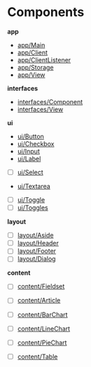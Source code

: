 
# Components

**app**

- [app/Main](/components/app/Main.go)
- [app/Client](/components/app/Client.go)
- [app/ClientListener](/components/app/ClientListener.go)
- [app/Storage](/components/app/Storage.go)
- [app/View](/components/app/View.go)

**interfaces**

- [interfaces/Component](/components/interfaces/Component.go)
- [interfaces/View](/components/interfaces/View.go)

**ui**

- [ui/Button](/components/ui/Button.go)
- [ui/Checkbox](/components/ui/Checkbox.go)
- [ui/Input](/components/ui/Input.go)
- [ui/Label](/components/ui/Label.go)
- [ ] [ui/Select](/components/ui/Select.go)
- [ui/Textarea](/components/ui/Textarea.go)
- [ ] [ui/Toggle](/components/ui/Toggle.go)
- [ ] [ui/Toggles](/components/ui/Toggles.go)

**layout**

- [ ] [layout/Aside](/components/layout/Aside.go)
- [ ] [layout/Header](/components/layout/Header.go)
- [ ] [layout/Footer](/components/layout/Footer.go)
- [ ] [layout/Dialog](/components/layout/Dialog.go)

**content**

- [ ] [content/Fieldset](/components/content/Fieldset.go)
- [ ] [content/Article](/components/content/Article.go)
- [ ] [content/BarChart](/components/content/BarChart.go)
- [ ] [content/LineChart](/components/content/LineChart.go)
- [ ] [content/PieChart](/components/content/PieChart.go)
- [ ] [content/Table](/components/content/Table.go)


